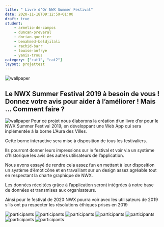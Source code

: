 ```yaml
---
title: " Livre d’Or NWX Summer Festival"
date: 2020-11-18T09:12:50+01:00
draft: true
student:
    - armelio-de-campos
    - duncan-preveral
    - dorian-quertier
    - benahmed-beldjilali
    - rachid-barr
    - louise-anfrye
    - yanis-trous
category: ["cat1", "cat2"]   
layout: projettest
---
```

![wallpaper](/imagesprojets/Livre-d_Or/images/livreor01.png)
## Le NWX Summer Festival 2019 à besoin de vous ! Donnez votre avis pour aider à l’améliorer ! Mais … Comment faire ?

![wallpaper](/imagesprojets/Livre-d_Or/images/livreor02.png)
Pour ce projet nous élaborons la création d’un livre d’or pour le NWX Summer Festival 2019, en développant une Web App qui sera inplémentée à la borne L’Aura des Villes.

Cette borne interactive sera mise à disposition de tous les festivaliers.

Ils pourront donner leurs impressions sur le festival et voir via un système d’historique les avis des autres utilisateurs de l’application.



Nous avons essayé de rendre cela assez fun en mettant à leur disposition un système d’émoticône et en travaillant sur un design assez agréable tout en respectant la charte graphique de NWX.

Les données récoltées grâce à l’application seront intégrées à notre base de données et transmises aux organisateurs.

Ainsi pour le festival de 2020 NWX pourra voir avec les utilisateurs de 2019 s’ils ont pu respecter les résolutions éthiques prises en 2019

![participants](/imagesprojets/Livre-d_Or/participants/armeliodecamposd.jpg)
![participants](/imagesprojets/Livre-d_Or/participants/benahmedbeldjilalim.jpg)
![participants](/imagesprojets/Livre-d_Or/participants/dorianquertierd.jpg)
![participants](/imagesprojets/Livre-d_Or/participants/duncanpreverald.jpg)
![participants](/imagesprojets/Livre-d_Or/participants/louiseanfryewd.jpg)
![participants](/imagesprojets/Livre-d_Or/participants/rachidbarrd.jpg)
![participants](/imagesprojets/Livre-d_Or/participants/yanislatrousm.jpg)
